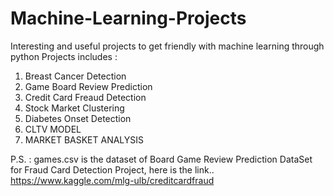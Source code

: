 # Machine-Learning-Projects
Interesting and useful projects to get friendly with machine learning through python
Projects includes :
  1. Breast Cancer Detection
  2. Game Board Review Prediction
  3. Credit Card Freaud Detection
  4. Stock Market Clustering
  5. Diabetes Onset Detection
  6. CLTV MODEL
  7. MARKET BASKET ANALYSIS
  
 P.S.  : games.csv is the dataset of Board Game Review Prediction 
DataSet for Fraud Card Detection Project, here is the link..
      https://www.kaggle.com/mlg-ulb/creditcardfraud
